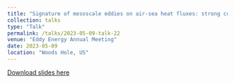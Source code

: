```yaml
---
title: "Signature of mesoscale eddies on air-sea heat fluxes: strong compensation between SSH-SST coherent and incoherent eddies"
collection: talks
type: "Talk"
permalink: /talks/2023-05-09-talk-22
venue: "Eddy Energy Annual Meeting"
date: 2023-05-09
location: "Woods Hole, US"
---
```


[Download slides here](http://yanxu-chen.github.io/files/Oral_WHOI_1.pdf)
